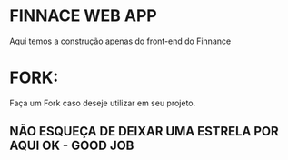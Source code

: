 # FINNACE WEB APP

Aqui temos a construção apenas do front-end do Finnance 

# FORK:

Faça um Fork caso deseje utilizar em seu projeto.

## NÃO ESQUEÇA DE DEIXAR UMA ESTRELA POR AQUI OK - GOOD JOB


